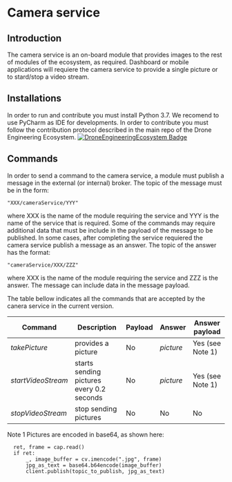 # Camera service
## Introduction
The camera service is an on-board module that provides images to the rest of modules of the ecosystem, as required.
Dashboard or mobile applications will requiere the camera service to provide a single picture or to stard/stop a video stream.

## Installations
In order to run and contribute you must install Python 3.7. We recomend to use PyCharm as IDE for developments.
In order to contribute you must follow the contribution protocol described in the main repo of the Drone Engineering Ecosystem.
[![DroneEngineeringEcosystem Badge](https://img.shields.io/badge/DEE-MainRepo-brightgreen.svg)](https://github.com/dronsEETAC/DroneEngineeringEcosystemDEE)


## Commands
In order to send a command to the camera service, a module must publish a message in the external (or internal) broker. The topic of the message must be in the form:
```
"XXX/cameraService/YYY"
```
where XXX is the name of the module requiring the service and YYY is the name of the service that is required. Some of the commands may require additional data that must be include in the payload of the message to be published.
In some cases, after completing the service requiered the camera service publish a message as an answer. The topic of the answer has the format:
```
"cameraService/XXX/ZZZ"
```
where XXX is the name of the module requiring the service and ZZZ is the answer. The message can include data in the message payload.

The table bellow indicates all the commands that are accepted by the canera service in the current version.

Command | Description | Payload | Answer | Answer payload
--- | --- | --- | --- |---
*takePicture* | provides a picture | No | *picture* | Yes (see Note 1)
*startVideoStream* | starts sending pictures every 0.2 seconds | No | *picture* |Yes (see Note 1)
*stopVideoStream* | stop sending pictures | No | No | No

Note 1
Pictures are encoded in base64, as shown here:
```
  ret, frame = cap.read()
  if ret:
      _, image_buffer = cv.imencode(".jpg", frame)
      jpg_as_text = base64.b64encode(image_buffer)
      client.publish(topic_to_publish, jpg_as_text)
```
